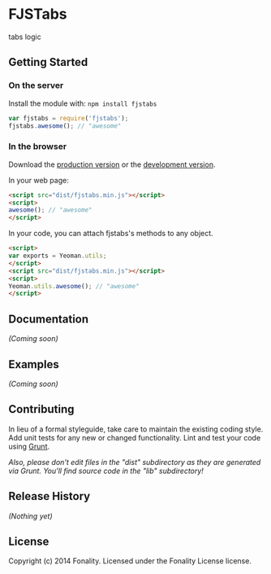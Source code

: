 # FJSTabs

tabs logic

## Getting Started
### On the server
Install the module with: `npm install fjstabs`

```javascript
var fjstabs = require('fjstabs');
fjstabs.awesome(); // "awesome"
```

### In the browser
Download the [production version][min] or the [development version][max].

[min]: https://raw.github.com//fjstabs/master/dist/fjstabs.min.js
[max]: https://raw.github.com//fjstabs/master/dist/fjstabs.js

In your web page:

```html
<script src="dist/fjstabs.min.js"></script>
<script>
awesome(); // "awesome"
</script>
```

In your code, you can attach fjstabs's methods to any object.

```html
<script>
var exports = Yeoman.utils;
</script>
<script src="dist/fjstabs.min.js"></script>
<script>
Yeoman.utils.awesome(); // "awesome"
</script>
```

## Documentation
_(Coming soon)_

## Examples
_(Coming soon)_

## Contributing
In lieu of a formal styleguide, take care to maintain the existing coding style. Add unit tests for any new or changed functionality. Lint and test your code using [Grunt](http://gruntjs.com/).

_Also, please don't edit files in the "dist" subdirectory as they are generated via Grunt. You'll find source code in the "lib" subdirectory!_

## Release History
_(Nothing yet)_

## License
 
 Copyright (c) 2014 Fonality. Licensed under the Fonality License license.

